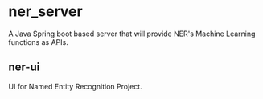 # ner_server
A Java Spring boot based server that will provide NER's Machine Learning functions as APIs. 


## ner-ui

UI for Named Entity Recognition Project.



